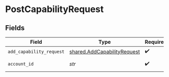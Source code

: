 # PostCapabilityRequest


## Fields

| Field                                                                      | Type                                                                       | Required                                                                   | Description                                                                |
| -------------------------------------------------------------------------- | -------------------------------------------------------------------------- | -------------------------------------------------------------------------- | -------------------------------------------------------------------------- |
| `add_capability_request`                                                   | [shared.AddCapabilityRequest](../../models/shared/addcapabilityrequest.md) | :heavy_check_mark:                                                         | N/A                                                                        |
| `account_id`                                                               | *str*                                                                      | :heavy_check_mark:                                                         | ID of the account                                                          |